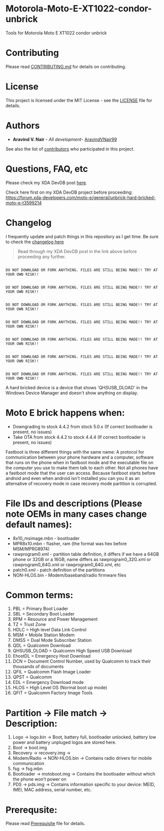 # Motorola-Moto-E-XT1022-condor-unbrick
Tools for Motorola Moto E XT1022 condor unbrick

# Contributing

Please read [CONTRIBUTING.md](https://github.com/aravindvnair99/Motorola-Moto-E-XT1022-condor-unbrick/blob/master/CONTRIBUTING.md) for details on contributing.

# License

This project is licensed under the MIT License - see the [LICENSE](LICENSE) file for details.

# Authors

* **Aravind V. Nair** - *All development*- [AravindVNair99](https://github.com/aravindvnair99)

See also the list of [contributors](https://github.com/aravindvnair99/Motorola-Moto-E-XT1022-condor-unbrick/graphs/contributors) who participated in this project.

# Questions, FAQ, etc

Please check my XDA DevDB post [here](https://forum.xda-developers.com/moto-e/general/unbrick-hard-bricked-moto-e-t3599214).

Check here first on my XDA DevDB project before proceeding: https://forum.xda-developers.com/moto-e/general/unbrick-hard-bricked-moto-e-t3599214

# Changelog

I frequently update and patch things in this repository as I get time. Be sure to check the [changelog here](https://github.com/aravindvnair99/Motorola-Moto-E-XT1022-condor-unbrick/commits/master)

> Read through my XDA DevDB post in the link above before proceeding any further.

```

DO NOT DOWNLOAD OR FORK ANYTHING. FILES ARE STILL BEING MADE!! TRY AT YOUR OWN RISK!!


DO NOT DOWNLOAD OR FORK ANYTHING. FILES ARE STILL BEING MADE!! TRY AT YOUR OWN RISK!!


DO NOT DOWNLOAD OR FORK ANYTHING. FILES ARE STILL BEING MADE!! TRY AT YOUR OWN RISK!!


DO NOT DOWNLOAD OR FORK ANYTHING. FILES ARE STILL BEING MADE!! TRY AT YOUR OWN RISK!!


DO NOT DOWNLOAD OR FORK ANYTHING. FILES ARE STILL BEING MADE!! TRY AT YOUR OWN RISK!!


DO NOT DOWNLOAD OR FORK ANYTHING. FILES ARE STILL BEING MADE!! TRY AT YOUR OWN RISK!!


DO NOT DOWNLOAD OR FORK ANYTHING. FILES ARE STILL BEING MADE!! TRY AT YOUR OWN RISK!!

```

A hard bricked device is a device that shows 'QHSUSB_DLOAD' in the Windows Device Manager and doesn't show anything on display.

# Moto E brick happens when:

* Downgrading to stock 4.4.2 from stock 5.0.x (If correct bootloader is present, no issues)
* Take OTA from stock 4.4.2 to stock 4.4.4 (If correct bootloader is present, no issues)

Fastboot is three different things with the same name: A protocol for communication between your phone hardware and a computer, software that runs on the phone when in fastboot mode and the executable file on the computer you use to make them talk to each other. Not all phones have a fastboot mode that the user can access. Because fastboot starts before android and even when android isn't installed you can you it as an alternative of recovery mode in case recovery mode partition is corrupted.

# File IDs and descriptions (Please note OEMs in many cases change default names):

* 8x10_msimage.mbn - bootloader
* MPR8x10.mbn - flasher, ram (the format was hex before MSM/MPRG8974)
* rawprogram0.xml - partition table definition, it differs if we have a 64GB phone or 32GB or a 16GB, name differs as rawprogram0_32G.xml or rawprogram0_64G.xml or rawprogram0_64G.xml, etc
* patch0.xml - patch definition of the partitions
* NON-HLOS.bin - Modem/baseband/radio firmware files

# Common terms:

1. PBL = Primary Boot Loader
2. SBL = Secondary Boot Loader
3. RPM = Resource and Power Management
4. TZ = Trust Zone
5. HDLC = High level Data Link Control
6. MSM = Mobile Station Modem
7. DMSS = Dual Mode Subscriber Station
8. QDL = Qualcomm Download
9. QHSUSB_DLOAD = Qualcomm High Speed USB Download
10. EhostDL = Emergency Host Download
11. DCN = Document Control Number, used by Qualcomm to track their thousands of documents
12. QFIL = Qualcomm Flash Image Loader
13. QPST = Qualcomm
14. EDL = Emergency Download mode
15. HLOS = High Level OS (Normal boot up mode)
16. QFIT = Qualcomm Factory Image Tools

# Partition -> File match -> Description:

1. Logo -> logo.bin -> Boot, battery full, bootloader unlocked, battery low power and battery unpluged logos are stored here.
2. Boot -> boot.img
3. Recovery -> recovery.img ->
4. Modem/Radio -> NON-HLOS.bin -> Contains radio drivers for mobile communication
5. fsg -> fsg.mbn
6. Bootloader -> motoboot.img -> Contains the bootloader without which the phone won't power on
7. PDS -> pds.img -> Contains information specific to your device: MEID, IMEI, MAC address, serial number, etc.

# Prerequsite:

Please read [Prerequisite](Prerequisite.md) file for details.
